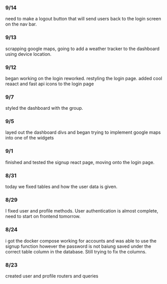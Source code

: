 ### 9/14
need to make a logout button that will send users back to the login screen on the nav bar. 


### 9/13
scrapping google maps, going to add a weather tracker to the dashboard using device location. 

### 9/12
began working on the login reworked. restyling the login page. added cool reaact and fast api icons to the login page

### 9/7
styled the dashboard with the group. 

### 9/5
layed out the dashboard divs and began trying to implement google maps into one of the widgets

### 9/1
finished and tested the signup react page, moving onto the login page. 

### 8/31
today we fixed tables and how the user data is given. 

### 8/29

I fixed user and profile methods. User authentication is almost complete, need to start on frontend tomorrow.  

### 8/24

i got the docker compose working for accounts and was able to use the signup function however the password is not baiung saved under the correct table column in the database. Still trying to fix the columns. 

### 8/23

created user and profile routers and queries